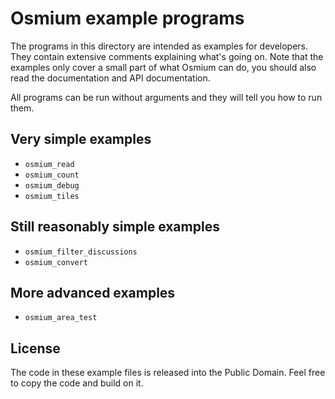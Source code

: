 
# Osmium example programs

The programs in this directory are intended as examples for developers. They
contain extensive comments explaining what's going on. Note that the examples
only cover a small part of what Osmium can do, you should also read the
documentation and API documentation.

All programs can be run without arguments and they will tell you how to run
them.

## Very simple examples

* `osmium_read`
* `osmium_count`
* `osmium_debug`
* `osmium_tiles`

## Still reasonably simple examples

* `osmium_filter_discussions`
* `osmium_convert`

## More advanced examples

* `osmium_area_test`

## License

The code in these example files is released into the Public Domain. Feel free
to copy the code and build on it.

